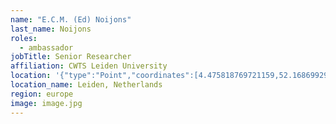 ```yaml
---
name: "E.C.M. (Ed) Noijons"
last_name: Noijons
roles:
  - ambassador
jobTitle: Senior Researcher
affiliation: CWTS Leiden University
location: '{"type":"Point","coordinates":[4.475818769721159,52.16869929247168]}'
location_name: Leiden, Netherlands
region: europe
image: image.jpg
---
```


